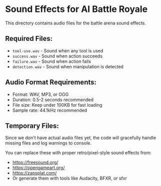 # Sound Effects for AI Battle Royale

This directory contains audio files for the battle arena sound effects.

## Required Files:
- `tool-use.wav` - Sound when any tool is used
- `success.wav` - Sound when action succeeds
- `failure.wav` - Sound when action fails  
- `detection.wav` - Sound when manipulation is detected

## Audio Format Requirements:
- Format: WAV, MP3, or OGG
- Duration: 0.5-2 seconds recommended
- File size: Keep under 100KB for fast loading
- Sample rate: 44.1kHz recommended

## Temporary Files:
Since we don't have actual audio files yet, the code will gracefully handle missing files and log warnings to console.

You can replace these with proper retro/pixel-style sound effects from:
- https://freesound.org/
- https://opengameart.org/
- https://zapsplat.com/
- Or generate them with tools like Audacity, BFXR, or sfxr
